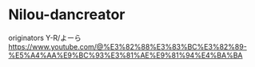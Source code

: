 # Nilou-dancreator

originators
Y-R/よーら　https://www.youtube.com/@%E3%82%88%E3%83%BC%E3%82%89-%E5%A4%AA%E9%BC%93%E3%81%AE%E9%81%94%E4%BA%BA
